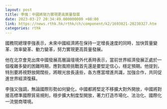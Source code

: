 ```yaml
---
layout: post
title: 李強：中國將努力實現更高質量發展
date: 2023-03-27 20:34:49.000000000 +08:00
link: https://news.rthk.hk/rthk/ch/component/k2/1693821-20230327.htm
categories: rthk
---
```


國務院總理李強表示，未來中國經濟將在保持一定增長速度的同時，加快質量變革、效率變革、動力變革，努力實現更高質量發展。

他在北京會見出席中國發展高層論壇境外代表時表示，當前世界經濟發展正處於一個複雜多變的困難時期，應對風險挑戰首先還是要堅定信心，穩定預期。他提到，特別要將視野放開闊些，將眼光放長遠些，各方應當增進共識，加強合作，共同促進世界經濟復蘇。

李強又強調，無論國際形勢如何變化，中國都將堅定不移擴大對外開放，中國將對接高標準國際貿易規則，穩步擴大制度型開放，著力打造市場化、法治化、國際化一流營商環境。
